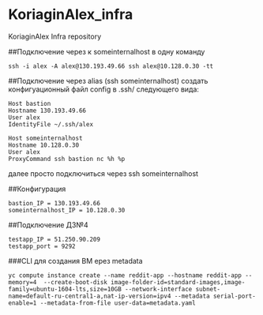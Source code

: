 # KoriaginAlex_infra
KoriaginAlex Infra repository

##Подключение через к someinternalhost в одну команду
```
ssh -i alex -A alex@130.193.49.66 ssh alex@10.128.0.30 -tt
```

##Подключение через alias (ssh someinternalhost)
создать конфигуационный файл config в .ssh/ следующего вида:
```
Host bastion
Hostname 130.193.49.66
User alex
IdentityFile ~/.ssh/alex

Host someinternalhost
Hostname 10.128.0.30
User alex
ProxyCommand ssh bastion nc %h %p
```
далее просто подключиться через ssh someinternalhost

##Конфигурация
```
bastion_IP = 130.193.49.66
someinternalhost_IP = 10.128.0.30
```
##Подключение ДЗ№4
```
testapp_IP = 51.250.90.209
testapp_port = 9292
```
###CLI для создания ВМ ерез metadata
```
yc compute instance create --name reddit-app --hostname reddit-app --memory=4  --create-boot-disk image-folder-id=standard-images,image-family=ubuntu-1604-lts,size=10GB --network-interface subnet-name=default-ru-central1-a,nat-ip-version=ipv4 --metadata serial-port-enable=1 --metadata-from-file user-data=metadata.yaml
```
